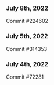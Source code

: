 ### July 8th, 2022

Commit #224602

### July 5th, 2022

Commit #314353


### July 4th, 2022

Commit #72281
